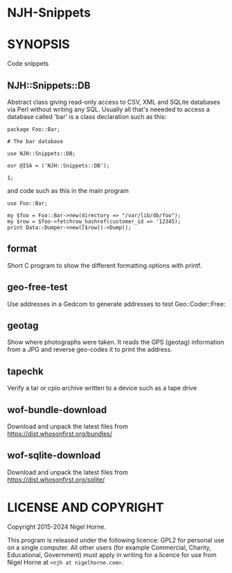 # NJH-Snippets

# SYNOPSIS

Code snippets

## NJH::Snippets::DB

Abstract class giving read-only access to CSV, XML and SQLite databases via Perl without writing any SQL.
Usually all that's neeeded to access a database called 'bar' is a class declaration such as this:

    package Foo::Bar;

    # The bar database

    use NJH::Snippets::DB;

    our @ISA = ('NJH::Snippets::DB');

    1;

and code such as this in the main program

    use Foo::Bar;

    my $foo = Foo::Bar->new(directory => "/var/lib/db/foo");
    my $row = $foo->fetchrow_hashref(customer_id => '12345);
    print Data::Dumper->new([$row])->Dump();

## format

Short C program to show the different formatting options with printf.

## geo-free-test

Use addresses in a Gedcom to generate addresses to test Geo::Coder::Free:

## geotag

Show where photographs were taken.
It reads the GPS (geotag) information from a JPG and reverse geo-codes it to
print the address.

## tapechk

Verify a tar or cpio archive written to a device such as a tape drive

## wof-bundle-download

Download and unpack the latest files from https://dist.whosonfirst.org/bundles/

## wof-sqlite-download

Download and unpack the latest files from https://dist.whosonfirst.org/sqlite/

# LICENSE AND COPYRIGHT

Copyright 2015-2024 Nigel Horne.

This program is released under the following licence: GPL2 for personal use on
a single computer.
All other users (for example Commercial, Charity, Educational, Government)
must apply in writing for a licence for use from Nigel Horne at `<njh at nigelhorne.com>`.
